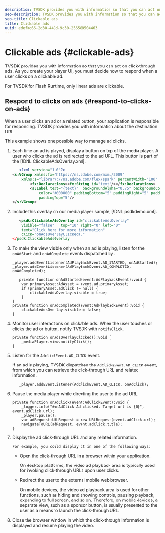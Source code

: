 ```yaml
---
description: TVSDK provides you with information so that you can act on click-through ads. As you create your player UI, you must decide how to respond when a user clicks on a clickable ad.
seo-description: TVSDK provides you with information so that you can act on click-through ads. As you create your player UI, you must decide how to respond when a user clicks on a clickable ad.
seo-title: Clickable ads
title: Clickable ads
uuid: edefbc66-2d30-441d-9c30-256588504463
---
```


# Clickable ads {#clickable-ads}

TVSDK provides you with information so that you can act on click-through ads. As you create your player UI, you must decide how to respond when a user clicks on a clickable ad.

For TVSDK for Flash Runtime, only linear ads are clickable.

## Respond to clicks on ads {#respond-to-clicks-on-ads}

When a user clicks an ad or a related button, your application is responsible for responding. TVSDK provides you with information about the destination URL.

This example shows one possible way to manage ad clicks. 

1. Each time an ad is played, display a button on top of the media player. A user who clicks the ad is redirected to the ad URL. This button is part of the [!DNL ClickableAdsOverlay.xml].

   ```xml
      <?xml version="1.0"?> 
   <s:VGroup xmlns:fx="https://ns.adobe.com/mxml/2009"  
       xmlns:s="library://ns.adobe.com/flex/spark" percentWidth="100" horizontalAlign="center">     
           <fx:Declarations><fx:String id="text"/></fx:Declarations> 
           <s:Label text="{text}"  backgroundAlpha="0.75" backgroundColor="#DEDEDE"  
               color="#000000" paddingBottom="5" paddingRight="5" paddingLeft="5"  
               paddingTop="5"/> 
   </s:VGroup>
   ```

1. Include this overlay on our media player sample, [!DNL psdkdemo.xml].

   ```xml
      <psdk:ClickableAdsOverlay id="clickableAdsOverlay"  
       visible="false"   top="10" right="0" left="0"  
       text="Click here for more information"   
       click="onAdsOverlayClicked()" 
   </psdk:ClickableAdsOverlay
   ```

1. To make the view visible only when an ad is playing, listen for the `onAdStart` and `onAdComplete` events dispatched by .

   ```
   _player.addEventListener(AdPlaybackEvent.AD_STARTED, onAdStarted); 
   _player.addEventListener(AdPlaybackEvent.AD_COMPLETED, onAdCompleted); 
   
   ```

   ```
      private function onAdStarted(event:AdPlaybackEvent):void { 
       var primaryAsset:AdAsset = event.ad.primaryAsset; 
       if (primaryAsset.adClick != null) { 
           clickableAdsOverlay.visible = true;  
       } 
   } 
   private function onAdCompleted(event:AdPlaybackEvent):void { 
       clickableAdsOverlay.visible = false; 
   }
   ```

1. Monitor user interactions on clickable ads. When the user touches or clicks the ad or button, notify TVSDK with `notifyClick`.

   ```
   private function onAdsOverlayClicked():void {     
       _mediaPlayer.view.notifyClick(); 
   }
   ```

1. Listen for the `AdclickEvent.AD_CLICK` event.

   If an ad is playing, TVSDK dispatches the `AdClickEvent.AD_CLICK` event, from which you can retrieve the click-through URL and related information.

   ```
      _player.addEventListener(AdClickEvent.AD_CLICK, onAdClick);
   ```

1. Pause the media player while directing the user to the ad URL.

   ```
   private function onAdClick(event:AdClickEvent):void { 
       _logger.info("#onAdClick Ad clicked. Target url is {0}", event.adClick.url);  
       _player.pause(); 
       var adRequest:URLRequest = new URLRequest(event.adClick.url); 
       navigateToURL(adRequest, event.adClick.title); 
   }
   ```

1. Display the ad click-through URL and any related information.

       For example, you could display it in one of the following ways:

    * Open the click-through URL in a browser within your application.

      On desktop platforms, the video ad playback area is typically used for invoking click-through URLs upon user clicks. 
    * Redirect the user to the external mobile web browser.

      On mobile devices, the video ad playback area is used for other functions, such as hiding and showing controls, pausing playback, expanding to full screen, and so on. Therefore, on mobile devices, a separate view, such as a sponsor button, is usually presented to the user as a means to launch the click-through URL.

1. Close the browser window in which the click-through information is displayed and resume playing the video.
